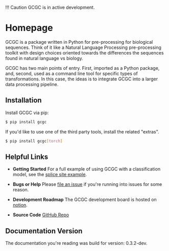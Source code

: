 !!! Caution
    GCGC is in active development.

# Homepage

GCGC is a package written in Python for pre-processing for biological sequences. Think of it like a
Natural Language Processing pre-processing toolkit with design choices oriented towards the
differences the sequences found in natural language vs biology.

GCGC has two main points of entry. First, imported as a Python package, and,
second, used as a command line tool for specific types of transformations. In this case, the ideas
is to integrate GCGC into a larger data processing pipeline.

## Installation

Install GCGC via pip:

```bash
$ pip install gcgc
```

If you'd like to use one of the third party tools, install the related "extras".

```bash
$ pip install gcgc[torch]
```

## Helpful Links

- __Getting Started__ For a full example of using GCGC with a classification model, see the [splice site
  example](./examples/splice-site.md).

- __Bugs or Help__ Please [file an issue](https://github.com/tshauck/gcgc/issues) if you're running into issues for
  some reason.

- __Development Roadmap__ The GCGC development board is hosted on [notion](https://www.notion.so/3649815c53324f01ae03abc99707dc68?v=98d8b29c39544dca9cde8ddc0dd8c98b).

- __Source Code__ [GitHub Repo](https://github.com/tshauck/gcgc)

## Documentation Version

The documentation you're reading was build for version: 0.3.2-dev.

